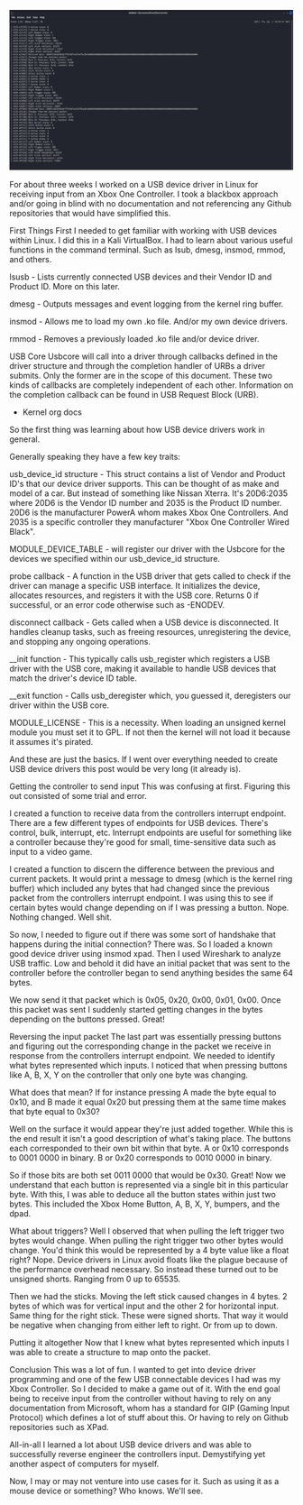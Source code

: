 ![ACDLLMenu Picture](https://github.com/luxu17/Xcontroller/blob/main/xcontroller_output.png?raw=true)

For about three weeks I worked on a USB device driver in Linux for receiving input from an Xbox One Controller. I took a blackbox approach and/or going in blind with no documentation and not referencing any Github repositories that would have simplified this.

First Things First
I needed to get familiar with working with USB devices within Linux. I did this in a Kali VirtualBox. I had to learn about various useful functions in the command terminal. Such as lsub, dmesg, insmod, rmmod, and others.

lsusb - Lists currently connected USB devices and their Vendor ID and Product ID. More on this later.

dmesg - Outputs messages and event logging from the kernel ring buffer.

insmod - Allows me to load my own .ko file. And/or my own device drivers.

rmmod - Removes a previously loaded .ko file and/or device driver.

USB Core
Usbcore will call into a driver through callbacks defined in the driver structure and through the completion handler of URBs a driver submits. Only the former are in the scope of this document. These two kinds of callbacks are completely independent of each other. Information on the completion callback can be found in USB Request Block (URB).
- Kernel org docs

So the first thing was learning about how USB device drivers work in general.

Generally speaking they have a few key traits:

usb_device_id structure - This struct contains a list of Vendor and Product ID's that our device driver supports. This can be thought of as make and model of a car. But instead of something like Nissan Xterra. It's 20D6:2035 where 20D6 is the Vendor ID number and 2035 is the Product ID number. 20D6 is the manufacturer PowerA whom makes Xbox One Controllers. And 2035 is a specific controller they manufacturer "Xbox One Controller Wired Black".

MODULE_DEVICE_TABLE - will register our driver with the Usbcore for the devices we specified within our usb_device_id structure.

probe callback - A function in the USB driver that gets called to check if the driver can manage a specific USB interface. It initializes the device, allocates resources, and registers it with the USB core. Returns 0 if successful, or an error code otherwise such as -ENODEV.

disconnect callback - Gets called when a USB device is disconnected. It handles cleanup tasks, such as freeing resources, unregistering the device, and stopping any ongoing operations.

__init function - This typically calls usb_register which registers a USB driver with the USB core, making it available to handle USB devices that match the driver's device ID table.

__exit function - Calls usb_deregister which, you guessed it, deregisters our driver within the USB core.

MODULE_LICENSE - This is a necessity. When loading an unsigned kernel module you must set it to GPL. If not then the kernel will not load it because it assumes it's pirated.

And these are just the basics. If I went over everything needed to create USB device drivers this post would be very long (it already is).

Getting the controller to send input
This was confusing at first. Figuring this out consisted of some trial and error.

I created a function to receive data from the controllers interrupt endpoint. There are a few different types of endpoints for USB devices. There's control, bulk, interrupt, etc. Interrupt endpoints are useful for something like a controller because they're good for small, time-sensitive data such as input to a video game.

I created a function to discern the difference between the previous and current packets. It would print a message to dmesg (which is the kernel ring buffer) which included any bytes that had changed since the previous packet from the controllers interrupt endpoint. I was using this to see if certain bytes would change depending on if I was pressing a button. Nope. Nothing changed. Well shit.

So now, I needed to figure out if there was some sort of handshake that happens during the initial connection? There was. So I loaded a known good device driver using insmod xpad. Then I used Wireshark to analyze USB traffic. Low and behold it did have an initial packet that was sent to the controller before the controller began to send anything besides the same 64 bytes.

We now send it that packet which is 0x05, 0x20, 0x00, 0x01, 0x00. Once this packet was sent I suddenly started getting changes in the bytes depending on the buttons pressed. Great!

Reversing the input packet
The last part was essentially pressing buttons and figuring out the corresponding change in the packet we receive in response from the controllers interrupt endpoint. We needed to identify what bytes represented which inputs. I noticed that when pressing buttons like A, B, X, Y on the controller that only one byte was changing.

What does that mean? If for instance pressing A made the byte equal to 0x10, and B made it equal 0x20 but pressing them at the same time makes that byte equal to 0x30?

Well on the surface it would appear they're just added together. While this is the end result it isn't a good description of what's taking place. The buttons each corresponded to their own bit within that byte. A or 0x10 corresponds to 0001 0000 in binary. B or 0x20 corresponds to 0010 0000 in binary.

So if those bits are both set 0011 0000 that would be 0x30. Great! Now we understand that each button is represented via a single bit in this particular byte. With this, I was able to deduce all the button states within just two bytes. This included the Xbox Home Button, A, B, X, Y, bumpers, and the dpad.

What about triggers? Well I observed that when pulling the left trigger two bytes would change. When pulling the right trigger two other bytes would change. You'd think this would be represented by a 4 byte value like a float right? Nope. Device drivers in Linux avoid floats like the plague because of the performance overhead necessary. So instead these turned out to be unsigned shorts. Ranging from 0 up to 65535.

Then we had the sticks. Moving the left stick caused changes in 4 bytes. 2 bytes of which was for vertical input and the other 2 for horizontal input. Same thing for the right stick. These were signed shorts. That way it would be negative when changing from either left to right. Or from up to down.

Putting it altogether
Now that I knew what bytes represented which inputs I was able to create a structure to map onto the packet.

Conclusion
This was a lot of fun. I wanted to get into device driver programming and one of the few USB connectable devices I had was my Xbox Controller. So I decided to make a game out of it. With the end goal being to receive input from the controller without having to rely on any documentation from Microsoft, whom has a standard for GIP (Gaming Input Protocol) which defines a lot of stuff about this. Or having to rely on Github repositories such as XPad.

All-in-all I learned a lot about USB device drivers and was able to successfully reverse engineer the controllers input. Demystifying yet another aspect of computers for myself.

Now, I may or may not venture into use cases for it. Such as using it as a mouse device or something? Who knows. We'll see.
